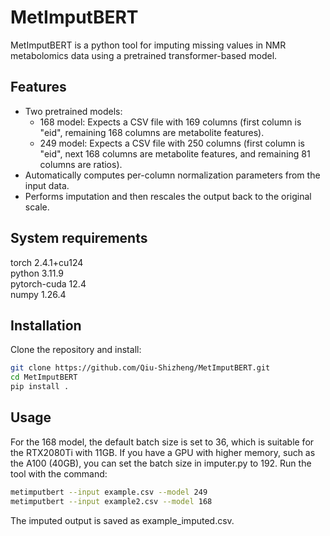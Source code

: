 # MetImputBERT

MetImputBERT is a python tool for imputing missing values in NMR metabolomics data using a pretrained transformer-based model.

## Features

- Two pretrained models:
  - 168 model: Expects a CSV file with 169 columns (first column is "eid", remaining 168 columns are metabolite features).
  - 249 model: Expects a CSV file with 250 columns (first column is "eid", next 168 columns are metabolite features, and remaining 81 columns are ratios).
- Automatically computes per-column normalization parameters from the input data.
- Performs imputation and then rescales the output back to the original scale.

## System requirements
torch 2.4.1+cu124  
python 3.11.9  
pytorch-cuda 12.4    
numpy 1.26.4

## Installation
Clone the repository and install:

```bash
git clone https://github.com/Qiu-Shizheng/MetImputBERT.git
cd MetImputBERT
pip install .
```
## Usage
For the 168 model, the default batch size is set to 36, which is suitable for the RTX2080Ti with 11GB. If you have a GPU with higher memory, such as the A100 (40GB), you can set the batch size in imputer.py to 192. Run the tool with the command:

```bash
metimputbert --input example.csv --model 249
metimputbert --input example2.csv --model 168
```
The imputed output is saved as example_imputed.csv.
